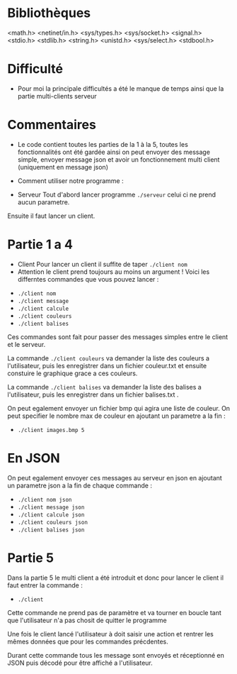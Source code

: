 # Bibliothèques
 <math.h> 
 <netinet/in.h>
 <sys/types.h> 
  <sys/socket.h> 
  <signal.h> 
  <stdio.h> 
  <stdlib.h> 
  <string.h> 
  <unistd.h>
  <sys/select.h>
 <stdbool.h>

# Difficulté
* Pour moi la principale difficultés a été le manque de temps ainsi que la partie multi-clients serveur 

# Commentaires
* Le code contient toutes les parties de la 1 à la 5, toutes les fonctionnalités ont été gardée ainsi on peut envoyer des message simple, envoyer message json et avoir un fonctionnement multi client (uniquement en message json)

* Comment utiliser notre programme :
* Serveur
Tout d'abord lancer programme `./serveur` celui ci ne prend aucun parametre.

Ensuite il faut lancer un client.

# Partie 1 a 4

* Client
Pour lancer un client il suffite de taper `./client nom`
* Attention le client prend toujours au moins un argument !
Voici les differntes commandes que vous pouvez lancer : 
- `./client nom`
- `./client message`
- `./client calcule`
- `./client couleurs`
- `./client balises`

Ces commandes sont fait pour passer des messages simples entre le client et le serveur.

La commande `./client couleurs` va demander la liste des couleurs a l'utilisateur, puis les enregistrer dans un fichier couleur.txt et ensuite constuire le graphique grace a ces couleurs.

La commande `./client balises` va demander la liste des balises a l'utilisateur, puis les enregistrer dans un fichier balises.txt .

On peut egalement envoyer un fichier bmp qui agira une liste de couleur.
On peut specifier le nombre max de couleur en ajoutant un parametre a la fin :
- `./client images.bmp 5`

# En JSON 

On peut egalement envoyer ces messages au serveur en json en ajoutant un parametre json a la fin de chaque commande : 
- `./client nom json`
- `./client message json`
- `./client calcule json`
- `./client couleurs json`
- `./client balises json`

# Partie 5

Dans la partie 5 le multi client a été introduit et donc pour lancer le client il faut entrer la commande : 
- `./client`

Cette commande ne prend pas de paramètre et va tourner en boucle tant que l'utilisateur n'a pas chosit de quitter le programme 

Une fois le client lancé l'utilisateur à doit saisir une action et rentrer les mêmes données que pour les commandes précdentes.

Durant cette commande tous les message sont envoyés et réceptionné en JSON puis décodé pour être affiché a l'utilisateur.


